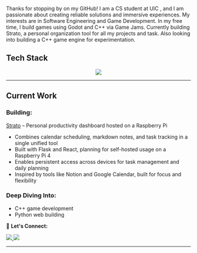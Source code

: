 Thanks for stopping by on my GitHub! I am a CS student at UIC , and I am passionate about creating reliable solutions and immersive experiences. My interests are in Software Engineering and Game Development. In my free time, I build games using Godot and C++ via Game Jams. Currently building Strato, a personal organization tool for all my projects and task. Also looking into building a C++ game engine for experimentation. 

## Tech Stack  
<p align="center">
  <img src="https://skillicons.dev/icons?i=cpp,c,python,java,unity,unreal,godot,linux,git,github,docker,arduino,bitbucket,cmake,flask," />
</p>

---

## **Current Work**

### **Building:**

[Strato](https://github.com/budzskl/strato) – Personal productivity dashboard hosted on a Raspberry Pi  
- Combines calendar scheduling, markdown notes, and task tracking in a single unified tool  
- Built with Flask and React, planning for self-hosted usage on a Raspberry Pi 4  
- Enables persistent access across devices for task management and daily planning  
- Inspired by tools like Notion and Google Calendar, built for focus and flexibility


### **Deep Diving Into:**
- C++ game development
- Python web building

🤝 **Let's Connect:**

<a href="https://www.linkedin.com/in/dawid-budz/" target="_blank">
  <img src="https://img.shields.io/badge/LinkedIn-0077B5?style=for-the-badge&logo=linkedin&logoColor=white" />
</a>
<a href="mailto:dawidbudz01@gmail.com">
  <img src="https://img.shields.io/badge/Email-D14836?style=for-the-badge&logo=gmail&logoColor=white" />
</a>

---
